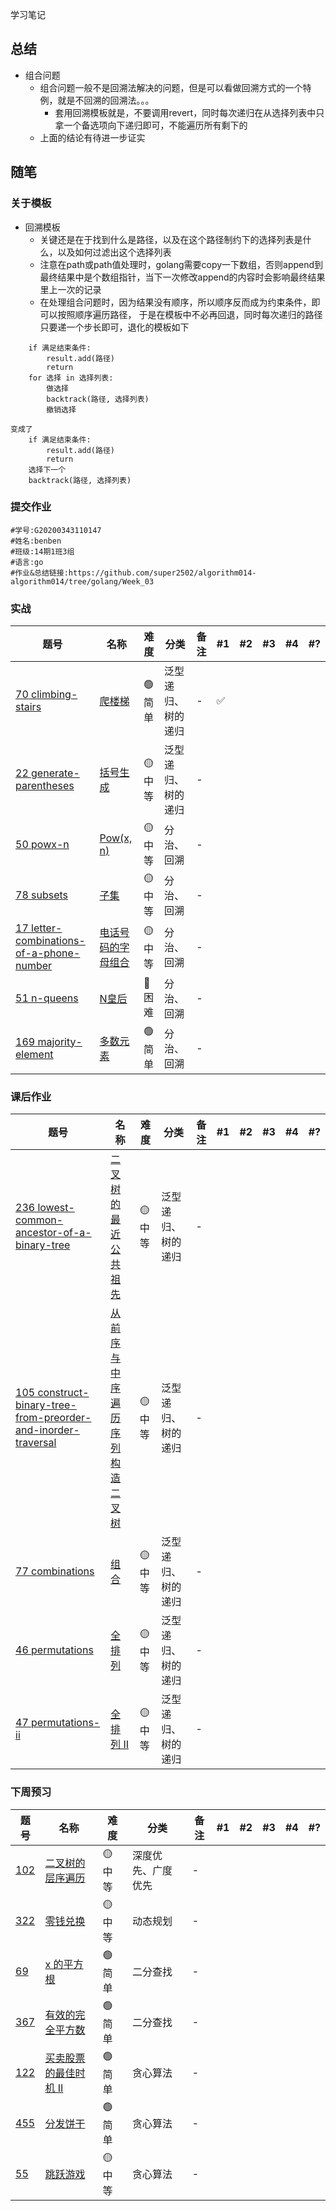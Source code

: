 学习笔记

## 总结
- 组合问题
  - 组合问题一般不是回溯法解决的问题，但是可以看做回溯方式的一个特例，就是不回溯的回溯法。。。  
    - 套用回溯模板就是，不要调用revert，同时每次递归在从选择列表中只拿一个备选项向下递归即可，不能遍历所有剩下的
  - 上面的结论有待进一步证实

## 随笔

### 关于模板

- 回溯模板
  - 关键还是在于找到什么是路径，以及在这个路径制约下的选择列表是什么，以及如何过滤出这个选择列表
  - 注意在path或path值处理时，golang需要copy一下数组，否则append到最终结果中是个数组指针，当下一次修改append的内容时会影响最终结果里上一次的记录
  - 在处理组合问题时，因为结果没有顺序，所以顺序反而成为约束条件，即可以按照顺序遍历路径， 于是在模板中不必再回退，同时每次递归的路径只要递一个步长即可，退化的模板如下
```
    if 满足结束条件:
        result.add(路径)
        return
    for 选择 in 选择列表:
        做选择
        backtrack(路径, 选择列表)
        撤销选择
        
变成了
    if 满足结束条件:
        result.add(路径)
        return
    选择下一个
    backtrack(路径, 选择列表)
```

### 提交作业

```
#学号:G20200343110147
#姓名:benben
#班级:14期1班3组
#语言:go
#作业&总结链接:https://github.com/super2502/algorithm014-algorithm014/tree/golang/Week_03
```
### 实战
| 题号 | 名称 | 难度 | 分类 | 备注 | #1 | #2 | #3 | #4 | #? |
| --- | --- | --- | --- | --- |  --- | --- | --- | --- | --- |
| [70 climbing-stairs](https://leetcode.com/problems/climbing-stairs/discuss/?currentPage=1&orderBy=most_votes&query=) | [爬楼梯](https://leetcode-cn.com/problems/climbing-stairs/)| 🟢 简单 | 泛型递归、树的递归 | - | ✅ | ||||
| [22 generate-parentheses](https://leetcode.com/problems/generate-parentheses/discuss/?currentPage=1&orderBy=most_votes&query=) | [括号生成](https://leetcode-cn.com/problems/generate-parentheses/)| 🟡 中等 | 泛型递归、树的递归 | - | |||||
| [50 powx-n](https://leetcode.com/problems/powx-n/discuss/?currentPage=1&orderBy=most_votes&query=) | [Pow(x, n)](https://leetcode-cn.com/problems/powx-n/)| 🟡 中等 | 分治、回溯 | - | |||||
| [78 subsets](https://leetcode.com/problems/subsets/discuss/?currentPage=1&orderBy=most_votes&query=) | [子集](https://leetcode-cn.com/problems/subsets/)| 🟡 中等 | 分治、回溯 | - | |||||
| [17 letter-combinations-of-a-phone-number](https://leetcode.com/problems/letter-combinations-of-a-phone-number/discuss/?currentPage=1&orderBy=most_votes&query=) | [电话号码的字母组合](https://leetcode-cn.com/problems/letter-combinations-of-a-phone-number/)| 🟡 中等 | 分治、回溯 | - | |||||
| [51 n-queens](https://leetcode.com/problems/n-queens/discuss/?currentPage=1&orderBy=most_votes&query=) | [N皇后](https://leetcode-cn.com/problems/n-queens/)| 🔴 困难 | 分治、回溯 | - | |||||
| [169 majority-element](https://leetcode-cn.com/problems/majority-element) | [多数元素](https://leetcode-cn.com/problems/majority-element)|  🟢 简单 | 分治、回溯 | - | |||||

### 课后作业
| 题号 | 名称 | 难度 | 分类 | 备注 |#1 | #2 | #3 | #4 | #? |
| --- | --- | --- | --- | --- |--- | --- | --- | --- | --- |
| [236 lowest-common-ancestor-of-a-binary-tree](https://leetcode.com/problems/lowest-common-ancestor-of-a-binary-tree/discuss/?currentPage=1&orderBy=most_votes&query=) | [二叉树的最近公共祖先](https://leetcode-cn.com/problems/lowest-common-ancestor-of-a-binary-tree/)| 🟡 中等 | 泛型递归、树的递归 | - | |||||
| [105 construct-binary-tree-from-preorder-and-inorder-traversal](https://leetcode.com/problems/construct-binary-tree-from-preorder-and-inorder-traversal/discuss/?currentPage=1&orderBy=most_votes&query=) | [从前序与中序遍历序列构造二叉树](https://leetcode-cn.com/problems/construct-binary-tree-from-preorder-and-inorder-traversal/)| 🟡 中等 | 泛型递归、树的递归 | - | |||||
| [77 combinations](https://leetcode.com/problems/combinations/discuss/?currentPage=1&orderBy=most_votes&query=) | [组合](https://leetcode-cn.com/problems/combinations/)| 🟡 中等 | 泛型递归、树的递归 | - | |||||
| [46 permutations](https://leetcode.com/problems/permutations/discuss/?currentPage=1&orderBy=most_votes&query=) | [全排列](https://leetcode-cn.com/problems/permutations/)| 🟡 中等 | 泛型递归、树的递归 | - | |||||
| [47 permutations-ii](https://leetcode.com/problems/permutations-ii/discuss/?currentPage=1&orderBy=most_votes&query=) | [全排列 II](https://leetcode-cn.com/problems/permutations-ii/)| 🟡 中等 | 泛型递归、树的递归 | - | |||||

### 下周预习
| 题号 | 名称 | 难度 | 分类 | 备注 |#1 | #2 | #3 | #4 | #? |
| --- | --- | --- | --- | --- |--- | --- | --- | --- | --- |
| [102](https://leetcode.com/problems/binary-tree-level-order-traversal/discuss/?currentPage=1&orderBy=most_votes&query=) | [二叉树的层序遍历](https://leetcode-cn.com/problems/binary-tree-level-order-traversal/)| 🟡 中等 | 深度优先、广度优先 | - ||||||
| [322](https://leetcode.com/problems/coin-change/discuss/?currentPage=1&orderBy=most_votes&query=) | [零钱兑换](https://leetcode-cn.com/problems/coin-change/)| 🟡 中等 | 动态规划 | - ||||||
| [69](https://leetcode.com/problems/sqrtx/discuss/?currentPage=1&orderBy=most_votes&query=) | [x 的平方根](https://leetcode-cn.com/problems/sqrtx/)| 🟢 简单 | 二分查找 | - ||||||
| [367](https://leetcode.com/problems/valid-perfect-square/discuss/?currentPage=1&orderBy=most_votes&query=) | [有效的完全平方数](https://leetcode-cn.com/problems/valid-perfect-square/)| 🟢 简单 | 二分查找 | - ||||||
| [122](https://leetcode.com/problems/best-time-to-buy-and-sell-stock-ii/discuss/?currentPage=1&orderBy=most_votes&query=) | [买卖股票的最佳时机 II](https://leetcode-cn.com/problems/best-time-to-buy-and-sell-stock-ii/)| 🟢 简单 | 贪心算法 | - ||||||
| [455](https://leetcode.com/problems/assign-cookies/discuss/?currentPage=1&orderBy=most_votes&query=) | [分发饼干](https://leetcode-cn.com/problems/assign-cookies/)| 🟢 简单 | 贪心算法 | - ||||||
| [55](https://leetcode.com/problems/jump-game/discuss/?currentPage=1&orderBy=most_votes&query=) | [跳跃游戏](https://leetcode-cn.com/problems/jump-game/)| 🟡 中等 | 贪心算法 | - ||||||

